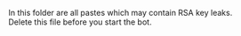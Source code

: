 In this folder are all pastes which may contain RSA key leaks.  
Delete this file before you start the bot.
